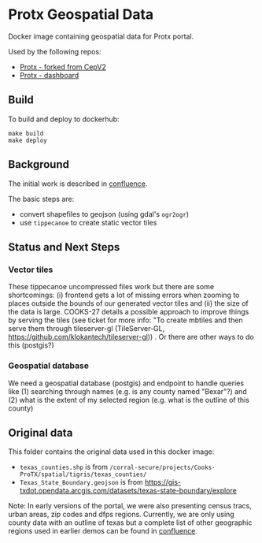 # Protx Geospatial Data

Docker image containing geospatial data for Protx portal.

Used by the following repos:
 - [Protx - forked from CepV2](https://github.com/TACC/protx)
 - [Protx - dashboard](https://github.com/TACC/protx-dashboard)


## Build

To build and deploy to dockerhub:
```
make build
make deploy
```

## Background 

The initial work is described in [confluence](https://confluence.tacc.utexas.edu/display/UP/Demo+map+notes+for+April+15%2C+2021).

The basic steps are:
- convert shapefiles to geojson (using gdal's `ogr2ogr`)
- use `tippecanoe` to create static vector tiles

## Status and Next Steps


### Vector tiles
These tippecanoe uncompressed files work but there are some shortcomings: (i) frontend gets a lot of missing errors when zooming to places outside the bounds of our generated vector tiles and (ii) the size of the data is large.  COOKS-27 details a possible approach to improve things by serving the tiles (see ticket for more info: "To create mbtiles and then serve them through tileserver-gl (TileServer-GL, https://github.com/klokantech/tileserver-gl)) . Or there are other ways to do this (postgis?)


### Geospatial database

We need a geospatial database (postgis) and endpoint to handle queries like (1) searching through names (e.g. is any county named "Bexar"?) and (2) what is the extent of my selected region (e.g. what is the outline of this county)


## Original data

This folder contains the original data used in this docker image:
* `texas_counties.shp` is from `/corral-secure/projects/Cooks-ProTX/spatial/tigris/texas_counties/`
* `Texas_State_Boundary.geojson` is from https://gis-txdot.opendata.arcgis.com/datasets/texas-state-boundary/explore 

Note: In early versions of the portal, we were also presenting census tracs, urban areas, zip codes and dfps regions. Currently, we are only using county data with an outline of texas but a complete list of other geographic regions used in earlier demos can be found in [confluence](https://confluence.tacc.utexas.edu/display/UP/Demo+map+notes+for+April+15%2C+2021).
